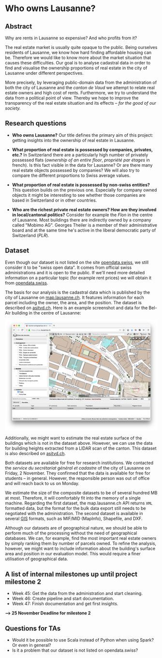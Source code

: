 # Who owns Lausanne?

## Abstract
Why are rents in Lausanne so expensive? And who profits from it?

The real estate market is usually quite opaque to the public.
Being ourselves residents of Lausanne, we know how hard finding affordable housing can be. Therefore we would like to know more about the market situation that causes these difficulties.
Our goal is to analyse cadastral data in order to find and visualise the ownership proportions of real estate in the city of Lausanne under different perspectives.

More precisely, by leveraging public-domain data from the administration of both the city of Lausanne and the _canton de Vaud_ we attempt to relate real estate owners and high cost of rents. Furthermore, we try to understand the data from a political point of view. Thereby we hope to improve the transparency of the real estate situation and its effects – _for the good of our society._



## Research questions
 - **Who owns Lausanne?**
  Our title defines the primary aim of this project: getting insights into the ownership of real estate in Lausanne.

 - **What proportion of real estate is possessed by companies,    privates, etc.?**
  In Switzerland there are a particularly high number of privately possessed flats (_ownership of an entire floor_,
  _propriété par étages_ in french). Is this fact visible in the data for Lausanne?
  Or are there many real estate objects possessed by companies?
  We will also try to compare the different proportions to Swiss average values.

 - **What proportion of real estate is possessed by non-swiss entities?**
  This question builds on the previous one. Especially for company owned objects it might be interesting to see whether those companies are based in Switzerland or in other countries.

 - **Who are the richest private real estate owners? How are they involved in local/cantonal politics?**
  Consider for example the _Flon_ in the centre of Lausanne. Most buildings there are indirectly owned by a company called "Mobimo AG". Georges Theiler is a member of their administrative board and at the same time he's active in the liberal democratic party of Switzerland (_PLR_).

## Dataset
Even though our dataset is not listed on the site [opendata.swiss](https://opendata.swiss), we still consider it to be "swiss open data". It comes from official swiss administrations and it is open to the public. If we'll need more detailed information on a particular topic (for example rent prices) we will obtain it from [opendata.swiss](https://opendata.swiss).

The basis for our analysis is the cadastral data which is published by the city of Lausanne on [map.lausanne.ch](map.lausanne.ch).
It features information for each parcel including the owner, the area, and the position. The dataset is described on [asitvd.ch](https://www.asitvd.ch/chercher/catalogue.html?view=sheet&guid=486&catalog=main&type=complete&preview=search_list).
Here is an example screenshot and data for the Bel-Air building in the centre of Lausanne:

![Bel-Air](belair.png)

Additionally, we might want to estimate the real estate surface of the buildings
which is not in the dataset above. However, we can use the data for building
heights extracted from a LIDAR scan of the canton. This dataset is also
described on
[asitvd.ch](https://www.asitvd.ch/chercher/catalogue.html?view=sheet&guid=553&catalog=main&type=complete&preview=search_list).

Both datasets are available for free for research institutions.
We contacted the _service du secrétariat général et cadastre_ of the city of Lausanne on Friday, 2 November.
They confirmed that the data is available for free for students – in general. However, the responsible person was out of office and will reach back to us on Monday.

We estimate the size of the composite datasets to be of several hundred MB at most.
Therefore, it will comfortably fit into the memory of a single machine.
Regarding the first dataset, the map.lausanne.ch API returns `XML` formatted data, but the format for the bulk data export still needs to be negotiated with the administration.
The second dataset is available in several [GIS](https://en.wikipedia.org/wiki/Geographic_information_system) formats, such as MIF/MID (MapInfo), Shapefile, and DXF.

Although our datasets are of geographical nature, we should be able to perform much of the processing without the need of geographical databases.
We can, for example, find the most important real estate owners by simply ranking them by number of parcels owned.
To refine the analysis, however, we might want to include information about the building's surface area and position in our evaluation model. This would require a finer utilisation of geographical data.

## A list of internal milestones up until project milestone 2
 - Week 45: Get the data from the administration and start cleaning.
 - Week 46: Create pipeline and start documentation.
 - Week 47: Finish documentation and get first insights.

**--> 25 November Deadline for milestone 2**


## Questions for TAs
 - Would it be possible to use Scala instead of Python when using Spark? Or even in general?
 - Is it a problem that our dataset is not listed on opendata.swiss?
